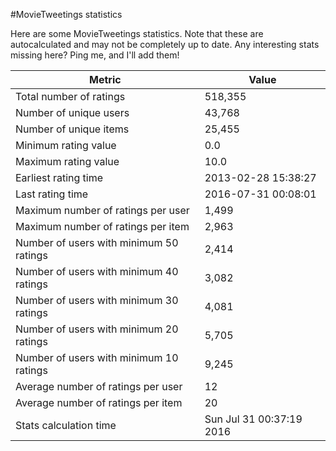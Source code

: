 #MovieTweetings statistics

Here are some MovieTweetings statistics. Note that these are autocalculated and may not be completely up to date. Any interesting stats missing here? Ping me, and I'll add them!

Metric | Value
--- | ---
Total number of ratings                 | 518,355
Number of unique users                  | 43,768
Number of unique items                  | 25,455
Minimum rating value                    | 0.0
Maximum rating value                    | 10.0
Earliest rating time                    | 2013-02-28 15:38:27
Last rating time                        | 2016-07-31 00:08:01
Maximum number of ratings per user      | 1,499
Maximum number of ratings per item      | 2,963
Number of users with minimum 50 ratings | 2,414
Number of users with minimum 40 ratings | 3,082
Number of users with minimum 30 ratings | 4,081
Number of users with minimum 20 ratings | 5,705
Number of users with minimum 10 ratings | 9,245
Average number of ratings per user      | 12
Average number of ratings per item      | 20
Stats calculation time                  | Sun Jul 31 00:37:19 2016

